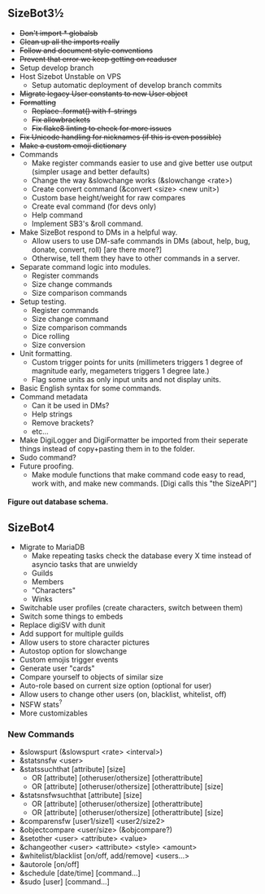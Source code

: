 ## SizeBot3½

* ~~Don't import * globalsb~~
* ~~Clean up all the imports really~~
* ~~Follow and document style conventions~~
* ~~Prevent that error we keep getting on readuser~~
* Setup develop branch
* Host Sizebot Unstable on VPS
    * Setup automatic deployment of develop branch commits
* ~~Migrate legacy User constants to new User object~~
* ~~Formatting~~
    * ~~Replace .format() with f-strings~~
    * ~~Fix allowbrackets~~
    * ~~Fix flake8 linting to check for more issues~~
* ~~Fix Unicode handling for nicknames (if this is even possible)~~
* ~~Make a custom emoji dictionary~~
* Commands
    * Make register commands easier to use and give better use output (simpler usage and better defaults)
    * Change the way &slowchange works (&slowchange \<rate\>)
    * Create convert command (&convert \<size\> \<new unit\>)
    * Custom base height/weight for raw compares
    * Create eval command (for devs only)
    * Help command
    * Implement SB3's &roll command.
* Make SizeBot respond to DMs in a helpful way.
    * Allow users to use DM-safe commands in DMs (about, help, bug, donate, convert, roll) [are there more?]
    * Otherwise, tell them they have to other commands in a server.
* Separate command logic into modules.
    * Register commands
    * Size change commands
    * Size comparison commands
* Setup testing.
    * Register commands
    * Size change command
    * Size comparison commands
    * Dice rolling
    * Size conversion
* Unit formatting.
    * Custom trigger points for units (millimeters triggers 1 degree of magnitude early, megameters triggers 1 degree late.)
    * Flag some units as only input units and not display units.
* Basic English syntax for some commands.
* Command metadata
    * Can it be used in DMs?
    * Help strings
    * Remove brackets?
    * etc...
* Make DigiLogger and DigiFormatter be imported from their seperate things instead of copy+pasting them in to the folder.
* Sudo command?
* Future proofing.
    * Make module functions that make command code easy to read, work with, and make new commands. [Digi calls this "the SizeAPI"]

#### Figure out database schema.

## SizeBot4

* Migrate to MariaDB
    * Make repeating tasks check the database every X time instead of asyncio tasks that are unwieldy
    * Guilds
    * Members
    * "Characters"
    * Winks
* Switchable user profiles (create characters, switch between them)
* Switch some things to embeds
* Replace digiSV with dunit
* Add support for multiple guilds
* Allow users to store character pictures
* Autostop option for slowchange
* Custom emojis trigger events
* Generate user "cards"
* Compare yourself to objects of similar size
* Auto-role based on current size option (optional for user)
* Allow users to change other users (on, blacklist, whitelist, off)
* NSFW stats<sup>?</sup>
* More customizables

### New Commands

* &slowspurt (&slowspurt \<rate\> \<interval\>)
* &statsnsfw \<user\>
* &statssuchthat [attribute] [size]
    * OR [attribute] [otheruser/othersize] [otherattribute]
    * OR [attribute] [otheruser/othersize] [otherattribute] [size]
* &statsnsfwsuchthat [attribute] [size]
    * OR [attribute] [otheruser/othersize] [otherattribute]
    * OR [attribute] [otheruser/othersize] [otherattribute] [size]
* &comparensfw [user1/size1] \<user2/size2\>
* &objectcompare \<user/size\> (&objcompare?)
* &setother \<user\> \<attribute\> \<value\>
* &changeother \<user\> \<attribute\> \<style\> \<amount\>
* &whitelist/blacklist [on/off, add/remove] \<users...\>
* &autorole [on/off]
* &schedule [date/time] [command...]
* &sudo [user] [command...]
